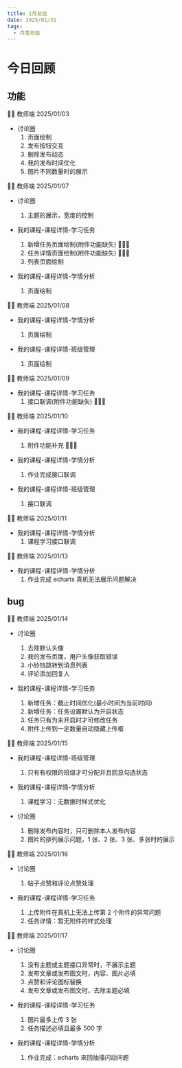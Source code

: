 ```yaml
---
title: 1月总结
date: 2025/01/31
tags:
  - 月度总结
---
```


# 今日回顾

## 功能

👨‍🏫 教师端 2025/01/03

- 讨论圈
  1. 页面绘制
  2. 发布按钮交互
  3. 删除发布动态
  4. 我的发布时间优化
  5. 图片不同数量时的展示

👨‍🏫 教师端 2025/01/07

- 讨论圈

  1. 主题的展示，宽度的控制

- 我的课程-课程详情-学习任务

  1. 新增任务页面绘制(附件功能缺失) 🌟🌟🌟
  2. 任务详情页面绘制(附件功能缺失) 🌟🌟🌟
  3. 列表页面绘制

- 我的课程-课程详情-学情分析
  1. 页面绘制

👨‍🏫 教师端 2025/01/08

- 我的课程-课程详情-学情分析

  1. 页面绘制

- 我的课程-课程详情-班级管理
  1. 页面绘制

👨‍🏫 教师端 2025/01/09

- 我的课程-课程详情-学习任务
  1. 接口联调(附件功能缺失) 🌟🌟🌟

👨‍🏫 教师端 2025/01/10

- 我的课程-课程详情-学习任务

  1. 附件功能补充 🌟🌟🌟

- 我的课程-课程详情-学情分析

  1. 作业完成接口联调

- 我的课程-课程详情-班级管理
  1. 接口联调

👨‍🏫 教师端 2025/01/11

- 我的课程-课程详情-学情分析
  1. 课程学习接口联调

👨‍🏫 教师端 2025/01/13

- 我的课程-课程详情-学情分析
  1. 作业完成 echarts 真机无法展示问题解决

## bug

👨‍🏫 教师端 2025/01/14

- 讨论圈

  1. 去除默认头像
  2. 我的发布页面，用户头像获取错误
  3. 小铃铛跳转到消息列表
  4. 评论添加回复人

- 我的课程-课程详情-学习任务
  1. 新增任务：截止时间优化(最小时间为当前时间)
  2. 新增任务：任务设置默认为开启状态
  3. 任务只有为未开启时才可修改任务
  4. 附件上传到一定数量自动隐藏上传框

👨‍🏫 教师端 2025/01/15

- 我的课程-课程详情-班级管理

  1. 只有有权限的班级才可分配并且回显勾选状态

- 我的课程-课程详情-学情分析

  1. 课程学习：无数据时样式优化

- 讨论圈
  1. 删除发布内容时，只可删除本人发布内容
  2. 图片的排列展示问题，1 张、2 张、3 张、多张时的展示

👨‍🏫 教师端 2025/01/16

- 讨论圈

  1. 帖子点赞和评论点赞处理

- 我的课程-课程详情-学习任务
  1. 上传附件在真机上无法上传第 2 个附件的异常问题
  2. 任务详情：暂无附件的样式处理

👨‍🏫 教师端 2025/01/17

- 讨论圈

  1. 没有主题或主题接口异常时，不展示主题
  2. 发布文章或发布图文时，内容、图片必填
  3. 点赞和评论图标替换
  4. 发布文章或发布图文时，去除主题必填

- 我的课程-课程详情-学习任务

  1. 图片最多上传 3 张
  2. 任务描述必填且最多 500 字

- 我的课程-课程详情-学情分析
  1. 作业完成：echarts 来回抽搐闪动问题
